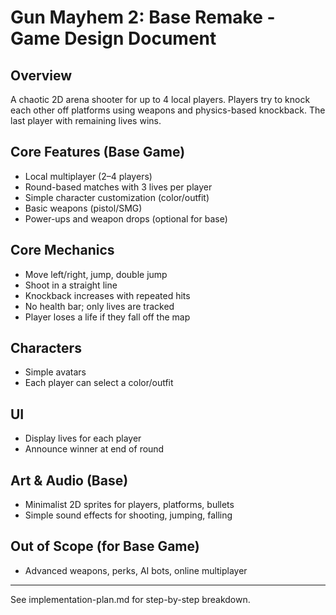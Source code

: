 # Gun Mayhem 2: Base Remake - Game Design Document

## Overview
A chaotic 2D arena shooter for up to 4 local players. Players try to knock each other off platforms using weapons and physics-based knockback. The last player with remaining lives wins.

## Core Features (Base Game)
- Local multiplayer (2–4 players)
- Round-based matches with 3 lives per player
- Simple character customization (color/outfit)
- Basic weapons (pistol/SMG)
- Power-ups and weapon drops (optional for base)

## Core Mechanics
- Move left/right, jump, double jump
- Shoot in a straight line
- Knockback increases with repeated hits
- No health bar; only lives are tracked
- Player loses a life if they fall off the map

## Characters
- Simple avatars
- Each player can select a color/outfit

## UI
- Display lives for each player
- Announce winner at end of round

## Art & Audio (Base)
- Minimalist 2D sprites for players, platforms, bullets
- Simple sound effects for shooting, jumping, falling

## Out of Scope (for Base Game)
- Advanced weapons, perks, AI bots, online multiplayer

---

See implementation-plan.md for step-by-step breakdown.
